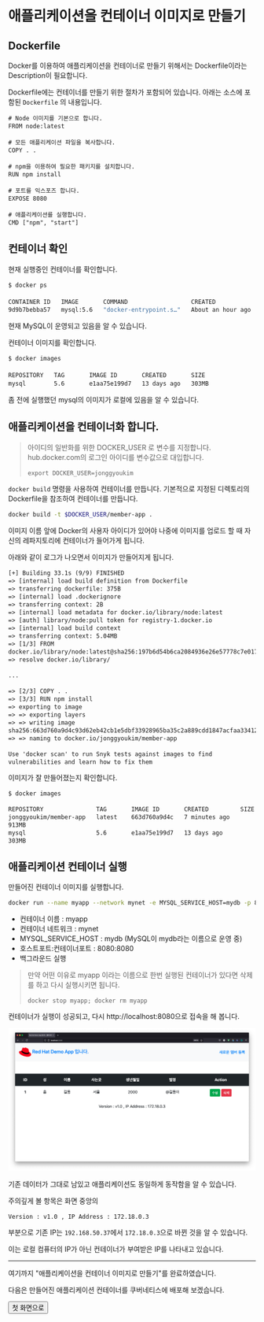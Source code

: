 # 애플리케이션을 컨테이너 이미지로 만들기


## Dockerfile

Docker를 이용하여 애플리케이션을 컨테이너로 만들기 위해서는 Dockerfile이라는 Description이 필요합니다.

Dockerfile에는 컨테이너를 만들기 위한 절차가 포함되어 있습니다.
아래는 소스에 포함된 `Dockerfile` 의 내용입니다.

~~~docker
# Node 이미지를 기본으로 합니다.
FROM node:latest

# 모든 애플리케이션 파일을 복사합니다.
COPY . .

# npm을 이용하여 필요한 패키지를 설치합니다.
RUN npm install

# 포트를 익스포즈 합니다.
EXPOSE 8080

# 애플리케이션를 실행합니다.
CMD ["npm", "start"]
~~~

## 컨테이너 확인

현재 실행중인 컨테이너를 확인합니다.
~~~sh
$ docker ps

CONTAINER ID   IMAGE       COMMAND                  CREATED             STATUS             PORTS                                       NAMES
9d9b7bebba57   mysql:5.6   "docker-entrypoint.s…"   About an hour ago   Up About an hour   0.0.0.0:3306->3306/tcp, :::3306->3306/tcp   mydb
~~~
현재 MySQL이 운영되고 있음을 알 수 있습니다.


컨테이너 이미지를 확인합니다.
~~~sh
$ docker images

REPOSITORY   TAG       IMAGE ID       CREATED       SIZE
mysql        5.6       e1aa75e199d7   13 days ago   303MB
~~~
좀 전에 실행했던 mysql의 이미지가 로컬에 있음을 알 수 있습니다.

## 애플리케이션을 컨테이너화 합니다.

> 아이디의 일반화를 위한 DOCKER_USER 로 변수를 지정합니다. hub.docker.com의 로그인 아이디를 변수값으로 대입합니다.
> ~~~
> export DOCKER_USER=jonggyoukim
> ~~~


`docker build` 명령을 사용하여 컨테이너를 만듭니다. 기본적으로 지정된 디렉토리의 Dockerfile을 참조하여 컨테이너를 만듭니다.

~~~sh
docker build -t $DOCKER_USER/member-app .
~~~

이미지 이름 앞에 Docker의 사용자 아이디가 있어야 나중에 이미지를 업로드 할 때 자신의 레파지토리에 컨테이너가 들어가게 됩니다.


아래와 같이 로그가 나오면서 이미지가 만들어지게 됩니다.

~~~
[+] Building 33.1s (9/9) FINISHED                                                                                                                                                                
=> [internal] load build definition from Dockerfile   
=> transferring dockerfile: 375B
=> [internal] load .dockerignore
=> transferring context: 2B
=> [internal] load metadata for docker.io/library/node:latest
=> [auth] library/node:pull token for registry-1.docker.io
=> [internal] load build context
=> transferring context: 5.04MB
=> [1/3] FROM docker.io/library/node:latest@sha256:197b6d54b6ca2084936e26e57778c7e01762f53bfb5959a389757ce1f8de889b
=> resolve docker.io/library/

...

=> [2/3] COPY . .
=> [3/3] RUN npm install
=> exporting to image
=> => exporting layers
=> => writing image sha256:663d760a9d4c93d62eb42cb1e5dbf33928965ba35c2a889cdd1847acfaa33412 
=> => naming to docker.io/jonggyoukim/member-app

Use 'docker scan' to run Snyk tests against images to find vulnerabilities and learn how to fix them
~~~

이미지가 잘 만들어졌는지 확인합니다.
~~~
$ docker images

REPOSITORY               TAG       IMAGE ID       CREATED         SIZE
jonggyoukim/member-app   latest    663d760a9d4c   7 minutes ago   913MB
mysql                    5.6       e1aa75e199d7   13 days ago     303MB
~~~

## 애플리케이션 컨테이너 실행

만들어진 컨테이너 이미지를 실행합니다.

~~~sh
docker run --name myapp --network mynet -e MYSQL_SERVICE_HOST=mydb -p 8080:8080 -d jonggyoukim/member-app
~~~
- 컨테이너 이름 : myapp
- 컨테이너 네트워크 : mynet
- MYSQL_SERVICE_HOST : mydb (MySQL이 mydb라는 이름으로 운영 중)
- 호스트포트:컨테이너포트 : 8080:8080
- 백그라운드 실행

> 만약 어떤 이유로 myapp 이라는 이름으로 한번 실행된 컨테이너가 있다면 삭제를 하고 다시 실행시키면 됩니다.
>~~~
>docker stop myapp; docker rm myapp
>~~~

컨테이너가 실행이 성공되고, 다시 http://localhost:8080으로 접속을 해 봅니다.

![](./images/container-member-app-1.png)

기존 데이터가 그대로 남있고 애플리케이션도 동일하게 동작함을 알 수 있습니다.


주의깊게 볼 항목은 화면 중앙의 
~~~
Version : v1.0 , IP Address : 172.18.0.3
~~~
부분으로 기존 IP는 `192.168.50.37`에서 `172.18.0.3`으로 바뀐 것을 알 수 있습니다. 

이는 로컬 컴퓨터의 IP가 아닌 컨테이너가 부여받은 IP를 나타내고 있습니다.

---

여기까지 "애플리케이션을 컨테이너 이미지로 만들기"를 완료하였습니다.

다음은 만들어진 애플리케이션 컨테이너를 쿠버네티스에 배포해 보겠습니다. 

<FORM> 
<INPUT type="button" value="첫 화면으로" onClick="history.back()">
</FORM>




